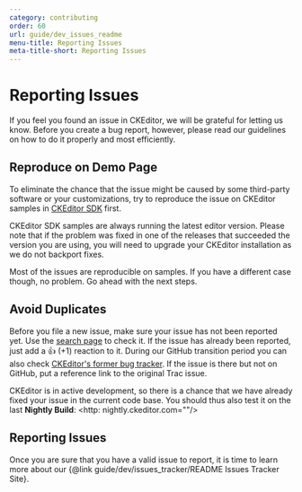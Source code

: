```yaml
---
category: contributing
order: 60
url: guide/dev_issues_readme
menu-title: Reporting Issues
meta-title-short: Reporting Issues
---
```

<!--
Copyright (c) 2003-2017, CKSource - Frederico Knabben. All rights reserved.
For licensing, see LICENSE.md.
-->

# Reporting Issues

If you feel you found an issue in CKEditor, we will be grateful for letting us know. Before you create a bug report, however, please read our guidelines on how to do it properly and most efficiently.

## Reproduce on Demo Page

To eliminate the chance that the issue might be caused by some third-party software or your customizations, try to reproduce the issue on CKEditor samples in [CKEditor SDK](https://sdk.ckeditor.com/samples/standardpreset.html) first.

CKEditor SDK samples are always running the latest editor version. Please note that if the problem was fixed in one of the releases that succeeded the version you are using, you will need to upgrade your CKEditor installation as we do not backport fixes.

Most of the issues are reproducible on samples. If you have a different case though, no problem. Go ahead with the next steps.

## Avoid Duplicates

Before you file a new issue, make sure your issue has not been reported yet. Use the [search page](https://github.com/ckeditor/ckeditor-dev/issues) to check it.
If the issue has already been reported, just add a 👍 (+1) reaction to it. During our GitHub transition period you can also check [CKEditor's former bug tracker](https://dev.ckeditor.com). If the issue
is there but not on GitHub, put a reference link to the original Trac issue.

CKEditor is in active development, so there is a chance that we have already fixed your issue in the current code base. You should thus also test it on the last **Nightly Build**: <http: nightly.ckeditor.com=""/>

## Reporting Issues

Once you are sure that you have a valid issue to report, it is time to learn more about our {@link guide/dev/issues_tracker/README Issues Tracker Site}.
